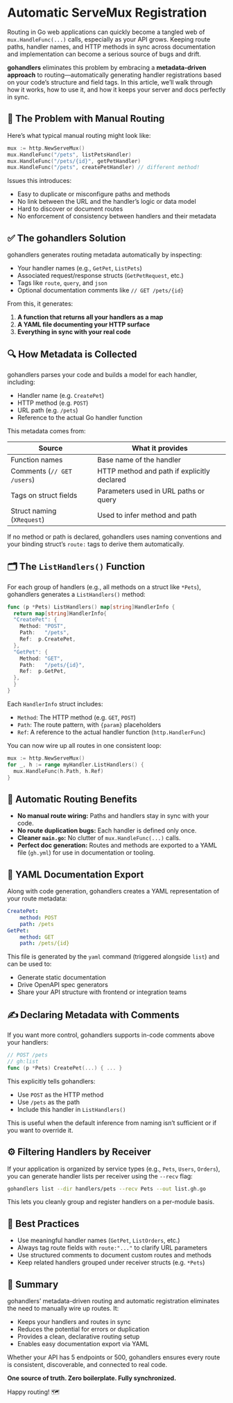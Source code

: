 # Automatic ServeMux Registration

Routing in Go web applications can quickly become a tangled web of `mux.HandleFunc(...)` calls, especially as your API grows. Keeping route paths, handler names, and HTTP methods in sync across documentation and implementation can become a serious source of bugs and drift.

**gohandlers** eliminates this problem by embracing a **metadata-driven approach** to routing—automatically generating handler registrations based on your code’s structure and field tags. In this article, we’ll walk through how it works, how to use it, and how it keeps your server and docs perfectly in sync.

## 🎯 The Problem with Manual Routing

Here’s what typical manual routing might look like:

```go
mux := http.NewServeMux()
mux.HandleFunc("/pets", listPetsHandler)
mux.HandleFunc("/pets/{id}", getPetHandler)
mux.HandleFunc("/pets", createPetHandler) // different method!
```

Issues this introduces:

-   Easy to duplicate or misconfigure paths and methods
-   No link between the URL and the handler’s logic or data model
-   Hard to discover or document routes
-   No enforcement of consistency between handlers and their metadata

## ✅ The gohandlers Solution

gohandlers generates routing metadata automatically by inspecting:

-   Your handler names (e.g., `GetPet`, `ListPets`)
-   Associated request/response structs (`GetPetRequest`, etc.)
-   Tags like `route`, `query`, and `json`
-   Optional documentation comments like `// GET /pets/{id}`

From this, it generates:

1. **A function that returns all your handlers as a map**
2. **A YAML file documenting your HTTP surface**
3. **Everything in sync with your real code**

## 🔍 How Metadata is Collected

gohandlers parses your code and builds a model for each handler, including:

-   Handler name (e.g. `CreatePet`)
-   HTTP method (e.g. `POST`)
-   URL path (e.g. `/pets`)
-   Reference to the actual Go handler function

This metadata comes from:

| Source                     | What it provides                            |
| -------------------------- | ------------------------------------------- |
| Function names             | Base name of the handler                    |
| Comments (`// GET /users`) | HTTP method and path if explicitly declared |
| Tags on struct fields      | Parameters used in URL paths or query       |
| Struct naming (`XRequest`) | Used to infer method and path               |

If no method or path is declared, gohandlers uses naming conventions and your binding struct’s `route:` tags to derive them automatically.

## 🗂️ The `ListHandlers()` Function

For each group of handlers (e.g., all methods on a struct like `*Pets`), gohandlers generates a `ListHandlers()` method:

```go
func (p *Pets) ListHandlers() map[string]HandlerInfo {
  return map[string]HandlerInfo{
  "CreatePet": {
    Method: "POST",
    Path:   "/pets",
    Ref:  p.CreatePet,
  },
  "GetPet": {
    Method: "GET",
    Path:   "/pets/{id}",
    Ref:  p.GetPet,
  },
  }
}
```

Each `HandlerInfo` struct includes:

-   `Method`: The HTTP method (e.g. `GET`, `POST`)
-   `Path`: The route pattern, with `{param}` placeholders
-   `Ref`: A reference to the actual handler function (`http.HandlerFunc`)

You can now wire up all routes in one consistent loop:

```go
mux := http.NewServeMux()
for _, h := range myHandler.ListHandlers() {
  mux.HandleFunc(h.Path, h.Ref)
}
```

## 🧠 Automatic Routing Benefits

-   **No manual route wiring:** Paths and handlers stay in sync with your code.
-   **No route duplication bugs:** Each handler is defined only once.
-   **Cleaner `main.go`:** No clutter of `mux.HandleFunc(...)` calls.
-   **Perfect doc generation:** Routes and methods are exported to a YAML file (`gh.yml`) for use in documentation or tooling.

## 📄 YAML Documentation Export

Along with code generation, gohandlers creates a YAML representation of your route metadata:

```yaml
CreatePet:
    method: POST
    path: /pets
GetPet:
    method: GET
    path: /pets/{id}
```

This file is generated by the `yaml` command (triggered alongside `list`) and can be used to:

-   Generate static documentation
-   Drive OpenAPI spec generators
-   Share your API structure with frontend or integration teams

## ✍️ Declaring Metadata with Comments

If you want more control, gohandlers supports in-code comments above your handlers:

```go
// POST /pets
// gh:list
func (p *Pets) CreatePet(...) { ... }
```

This explicitly tells gohandlers:

-   Use `POST` as the HTTP method
-   Use `/pets` as the path
-   Include this handler in `ListHandlers()`

This is useful when the default inference from naming isn’t sufficient or if you want to override it.

## ⚙️ Filtering Handlers by Receiver

If your application is organized by service types (e.g., `Pets`, `Users`, `Orders`), you can generate handler lists per receiver using the `--recv` flag:

```bash
gohandlers list --dir handlers/pets --recv Pets --out list.gh.go
```

This lets you cleanly group and register handlers on a per-module basis.

## 🧼 Best Practices

-   Use meaningful handler names (`GetPet`, `ListOrders`, etc.)
-   Always tag route fields with `route:"..."` to clarify URL parameters
-   Use structured comments to document custom routes and methods
-   Keep related handlers grouped under receiver structs (e.g. `*Pets`)

## 🚀 Summary

gohandlers’ metadata-driven routing and automatic registration eliminates the need to manually wire up routes. It:

-   Keeps your handlers and routes in sync
-   Reduces the potential for errors or duplication
-   Provides a clean, declarative routing setup
-   Enables easy documentation export via YAML

Whether your API has 5 endpoints or 500, gohandlers ensures every route is consistent, discoverable, and connected to real code.

**One source of truth. Zero boilerplate. Fully synchronized.**

Happy routing! 🗺️
